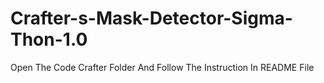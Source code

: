 # Crafter-s-Mask-Detector-Sigma-Thon-1.0

Open The Code Crafter Folder And Follow The Instruction In README File
